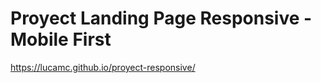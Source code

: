 
<h1> Proyect Landing Page Responsive - Mobile First </h1>

https://lucamc.github.io/proyect-responsive/

